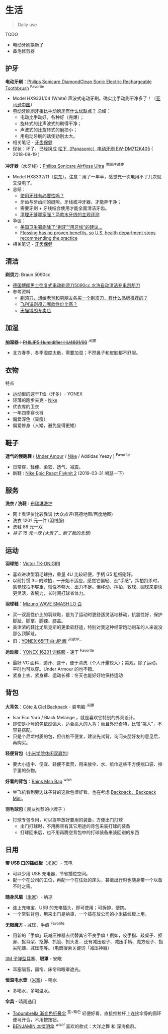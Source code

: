 # 生活

> Daily use

TODO

- 电动牙刷换新了
- 鼻毛修剪器

## 护牙

**电动牙刷**：[Philips Sonicare DiamondClean Sonic Electric Rechargeable Toothbrush](https://www.amazon.com/Philips-Sonicare-DiamondClean-Rechargeable-HX9332/dp/B0052JN7XG/ref=sr_1_1_a_it?ie=UTF8&qid=1468933357&sr=8-1&keywords=hx9332) <sup>Favorite</sup>

- Model HX9331/04 (White) 声波式电动牙刷。确实比手动刷干净多了！（[亚马逊中国](https://www.amazon.cn/Philips-%E9%A3%9E%E5%88%A9%E6%B5%A6-HX9332-04%E9%92%BB%E7%9F%B3%E4%BA%AE%E7%99%BD%E5%9E%8B%E5%A3%B0%E6%B3%A2%E9%9C%87%E5%8A%A8%E7%89%99%E5%88%B7/dp/B007ZY5GV2/ref=sr_1_6?ie=UTF8&qid=1468507397&sr=8-6&keywords=philips+diamondclean)）
- [电动牙刷刷牙相比手动刷牙有什么优缺点？](https://www.zhihu.com/question/19825877/answer/15856166) 总结：
    - 电动比手动好，各种好（完爆）；
    - 旋转式的比声波式的刷得干净；
    - 声波式的比旋转式的磨损小；
    - 用电动牙刷的话使劲别太大。
- 相关笔记 - [牙齿保健](/_lru/read/tooth.md)
- 现状：坏了，已经换成 [松下（Panasonic）电动牙刷 EW-DM712K405](https://item.jd.com/5295417.html) ( 2018-09-19 )

~~**冲牙器**~~（水牙线）：[Philips Sonicare Airfloss Ultra](https://www.amazon.com/Philips-Sonicare-HX8332-Airfloss-Ultra/dp/B01AVE8AAG/ref=sr_1_1_a_it?ie=UTF8&qid=1468933177&sr=8-1&keywords=hx8332) <sup>_零部件遗失_</sup>

- Model HX8332/11（[京东](http://item.jd.hk/1964052662.html)）。注意：用了一年半，感觉充一次电用不了几次就又没电了。
- 总结：
    - [使用牙线有必要性吗？](https://www.zhihu.com/question/20842469/answer/44441538)
    - 牙齿与牙齿间的缝隙，牙线或冲牙器，才能弄干净；
    - 需要牙刷 + 牙线结合使用才能全面清洁牙齿。
    - [清理牙缝哪家强？两款水牙线的主观评测](https://zhuanlan.zhihu.com/p/20475312)
- 争议：
    - [美国卫生署删除了“剔牙”“用牙线”的建议…](http://weibo.com/1878363622/E1OfvzJjo?from=page_1005051878363622_profile&wvr=6&mod=weibotime&type=comment#_rnd1471001024021)
    - [Flossing has no proven benefits, so U.S. health department stops recommending the practice](http://www.nydailynews.com/life-style/no-floss-u-s-health-department-article-1.2735915)
- 相关笔记 - [牙齿保健](/_lru/read/tooth.md)

## 清洁

**剃须刀**: Braun 5090cc

- [德国博朗男士往复式电动剃须刀5090cc 水洗自动清洁充电刮胡刀](https://detail.tmall.com/item.htm?spm=a220m.1000858.1000725.84.527f53b99DlzmU&id=38890219067&skuId=54896787566&standard=1&user_id=444969165&cat_id=2&is_b=1&rn=9c7e4f64b317efa951e5b9b8da88bf80)
- 参考资料
    - [剃须刀，想给老爸和男朋友各买一个剃须刀，有什么品牌推荐的？](https://www.zhihu.com/question/21329265/answer/148142106)
    - [飞利浦剃须刀哪款性价比高？](https://www.zhihu.com/question/52092923/answer/147821109)
    - [天猫博朗专卖店](https://braunjyx.tmall.com/category-227300006.htm?spm=a1z10.5-b-s.w4011-15721826442.4.743824c4m75JpU&search=y&scene=taobao_shop#TmshopSrchNav)

## 加湿

~~**加湿器**：[PHILIPS Humidifier HU4801/00](https://item.jd.com/729822.html)~~ <sup>_闲置_</sup>

- 北方春季、冬季湿度太低，需要加湿；不然鼻子和皮肤都不舒服。

## 衣物

特点

- 运动型的速干T恤（汗多）- YONEX
- 轻薄的跑步夹克 - [Nike](https://www.nike.com/cn/t/essential-%E7%94%B7%E5%AD%90%E8%B7%91%E6%AD%A5%E5%A4%B9%E5%85%8B-4VTnkbzB)
- 优衣库的卫衣
- 一年四季穿长裤
- 偏爱深色（显瘦）
- 偏爱修身（人矮，避免显得更矮）

## 鞋子

**透气的慢跑鞋** ( [Under Amour](https://www.underarmour.cn/p1285677-001.htm) / [Nike](https://www.nike.com/cn/zh_cn) / Addidas Yeezy ) <sup>Favorite</sup>

- 日常穿，轻便、柔软、透气、减震。
- 新鞋 : [Nike Epic React Flyknit 2](https://www.nike.com/cn/t/epic-react-flyknit-2-%E7%94%B7%E5%AD%90%E8%B7%91%E6%AD%A5%E9%9E%8B-gq9xbj/BQ8928-002) (2019-03-31 嘚瑟一下)

## 服务

**洗衣 / 洗鞋** : [布瑞琳洗护](http://www.branew.com.cn/)

- 网上看评价比较靠谱 (大众点评/高德地图/百度地图)
- 洗衣 120? 元一件 (羽绒服)
- 洗鞋 88 元一双
- _袜子 15 元一双 (太贵了… 断了我的念想)_

## 运动

**羽球拍**：[Victor TK-ONIGIRI](http://www.victorsport.com.cn/product_data.php?id=bVjabyTqrMjj666zMjEk67dD4xSyq)

- 喜欢进攻型羽毛球拍，重量 4U 比较轻便，手柄 G5 粗细刚好。
- 以前打惯 3U 的球拍，一开始不适应，感觉它偏轻、没“手感”。挥拍扣杀时，感觉球拍不够重，惯性不够大，出力不足。但移动、挥拍、救球、回球来更快更灵活，省腕力，长时间打球省体力。

**羽球鞋**：[Mizuno WAVE SMASH LO 白](https://item.taobao.com/item.htm?id=534360854337&_u=cuv5jet2aca)

- 买一双高性价比的羽球鞋，是为了运动时更舒适灵活地移动，抗震性好，保护脚趾、脚掌、脚踝、膝盖。
- 美津浓的鞋比尤尼克斯的更柔软舒适，特别对我这种经常跑动刹车的人来说没那么顶脚趾。
- 旧：[~~YONEX 65FT 白 JP 版~~](https://item.taobao.com/item.htm?spm=a1z09.2.0.0.H4Rwq7&id=14324807794&_u=euv5jet879d) <sup>_已穿坏…_</sup>

**运动服**：[YONEX 16201 训练服](https://item.taobao.com/item.htm?spm=a1z09.2.0.0.CoCGMf&id=37144559361&_u=puv5jet55e6) - 速干 <sup>Favorite</sup>

- 最好 VC 面料，透汗、速干，便于清洗（个人汗量较大）；美观，除了运动，平时也可以穿。Under Armour 的也不错。
- 紧身上衣、紧身裤、运动长裤：冬天也能好好地保持运动

## 背包

**大背包**：[Côte & Ciel Backpack](http://www.coteetciel.com/en-CN/isar-backpack-black-melange-laptop-bag) - 装电脑 <sup>_闲置_</sup>

- Isar Eco Yarn / Black Melange ，就是喜欢它特别的外观设计。
- 即使是小号的包依然偏大，适合高大的人背；而且外形奇特，比较“挑人”，不容易搭配。
- 只是个尼龙材质的包，但价格不便宜，建议先试背，询问亲朋好友的意见后，再购买。

**轻便背包**（[小米学院休闲双肩包](https://item.mi.com/1171900021.html?cfrom=list)）

- 要大小适中、便宜、轻便不累赘，用来放伞、水、纸巾这些不方便揣口袋、拎手里的杂物。

**好看的背包**：[Rains Msn Bag](https://www.rains.dk/collections/backpacks/products/msn-bag?variant=16742951681) <sup>_wish_</sup>

- 坐飞机看到旁边妹子背的这款包很好看。也在考虑 [Backpack、Backpack Mini](https://www.rains.dk/collections/backpacks)。

**羽毛球包** ( 朋友推荐的小牌子 )

- 打球专包专用，可以提早放好要用的装备，方便出门打球
    - 出门打球时，不用腾空有其它用途的背包来装打球的装备
    - 打球回来后，也不用再腾空背包中的打球装备来装回别的东西

## 日用

**带 USB 口的插线板**（[米家](http://www.mi.com/powerstrip/)）- 充电

- 可以少用 USB 充电器，节省插位空间。
- 配一个在公司的工位，再配一个在住处的床头，甚至出行时也随身带一个以备不时之需。

**随身风扇**（[米家](https://item.mi.com/1162800007.html?cfrom=list)）- 纳凉

- 连上充电宝、USB 的充电插头，即可使用；可拆卸，便携。
- 一个常驻背包，用来出门是纳凉，一个插在放公司的小米插线板上用。

**无限魔方** - 减压、手癖 <sup>Favorite</sup>

- 用新的「手癖」玩减压神器去代替其它不良手癖！例如，咬手指、敲桌子、抠鼻、抠耳朵、抠脚、抓脸、抓头发… 还有减压骰子、减压手柄、魔方骰子、指尖陀螺、减压笔等。（电商搜索关键词「减压神器）

[3M 子弹型耳塞](https://item.jd.com/617192.html)、**眼罩** - 安眠

- 耳塞隔音，窗帘、床帘和眼罩遮光。

**恒温电水壶**（[米家](https://www.mi.com/kettle/)）- 喝水

- 多喝水，多喝温水。

**伞具** - 晴雨通用

- [Topumbrella 渐变色折叠伞](https://item.taobao.com/item.htm?spm=a1z09.2.0.0.CoCGMf&id=18427718268&_u=puv5jetf0a2) <sup>蓝~紫色</sup>
    轻便好看，直接推拉杆上连接伞骨的圆环便可开合，不用按按钮。
- [BENJAMIN 本傑明傘](https://www.taobao.com/product/benjamin%E6%9C%AC%E5%82%91%E6%98%8E%E5%82%98.htm) <sup>_wish!_</sup>
    喜欢的款式：大洋之舞 和 深海鱼群。
